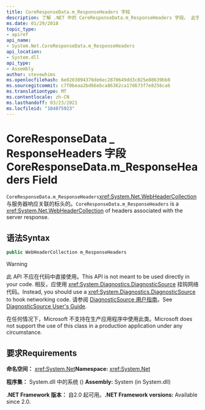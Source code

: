 ```yaml
---
title: CoreResponseData.m_ResponseHeaders 字段
description: 了解 .NET 中的 CoreResponseData.m_ResponseHeaders 字段。 此字段是包含与服务器响应关联的标头的设置了 webheadercollection 类型。
ms.date: 01/29/2018
topic_type:
- apiref
api_name:
- System.Net.CoreResponseData.m_ResponseHeaders
api_location:
- System.dll
api_type:
- Assembly
author: stevewhims
ms.openlocfilehash: 6e0203094376de6ec2870649dd3c025e88639bb8
ms.sourcegitcommit: c7f0beaa2bd66ebca86362ca17d673f7e8256ca6
ms.translationtype: MT
ms.contentlocale: zh-CN
ms.lasthandoff: 03/23/2021
ms.locfileid: "104875923"
---
```

# <a name="coreresponsedatam_responseheaders-field"></a><span data-ttu-id="998e9-104">CoreResponseData \_ ResponseHeaders 字段</span><span class="sxs-lookup"><span data-stu-id="998e9-104">CoreResponseData.m\_ResponseHeaders Field</span></span>

<span data-ttu-id="998e9-105">`CoreResponseData.m_ResponseHeaders`<xref:System.Net.WebHeaderCollection>与服务器响应关联的标头的。</span><span class="sxs-lookup"><span data-stu-id="998e9-105">`CoreResponseData.m_ResponseHeaders` is a <xref:System.Net.WebHeaderCollection> of headers associated with the server response.</span></span>

## <a name="syntax"></a><span data-ttu-id="998e9-106">语法</span><span class="sxs-lookup"><span data-stu-id="998e9-106">Syntax</span></span>
  
```csharp
public WebHeaderCollection m_ResponseHeaders
```

> [!WARNING]
> <span data-ttu-id="998e9-107">此 API 不应在代码中直接使用。</span><span class="sxs-lookup"><span data-stu-id="998e9-107">This API is not meant to be used directly in your code.</span></span> <span data-ttu-id="998e9-108">相反，应使用 <xref:System.Diagnostics.DiagnosticSource> 挂钩网络代码。</span><span class="sxs-lookup"><span data-stu-id="998e9-108">Instead, you should use a <xref:System.Diagnostics.DiagnosticSource> to hook networking code.</span></span> <span data-ttu-id="998e9-109">请参阅 [DiagnosticSource 用户指南](https://github.com/dotnet/runtime/blob/main/src/libraries/System.Diagnostics.DiagnosticSource/src/DiagnosticSourceUsersGuide.md)。</span><span class="sxs-lookup"><span data-stu-id="998e9-109">See [DiagnosticSource User's Guide](https://github.com/dotnet/runtime/blob/main/src/libraries/System.Diagnostics.DiagnosticSource/src/DiagnosticSourceUsersGuide.md).</span></span>
>
> <span data-ttu-id="998e9-110">在任何情况下，Microsoft 不支持在生产应用程序中使用此类。</span><span class="sxs-lookup"><span data-stu-id="998e9-110">Microsoft does not support the use of this class in a production application under any circumstance.</span></span>

## <a name="requirements"></a><span data-ttu-id="998e9-111">要求</span><span class="sxs-lookup"><span data-stu-id="998e9-111">Requirements</span></span>

<span data-ttu-id="998e9-112">**命名空间：** <xref:System.Net></span><span class="sxs-lookup"><span data-stu-id="998e9-112">**Namespace:** <xref:System.Net></span></span>

<span data-ttu-id="998e9-113">**程序集：** System.dll 中的系统 () </span><span class="sxs-lookup"><span data-stu-id="998e9-113">**Assembly:** System (in System.dll)</span></span>

<span data-ttu-id="998e9-114">**.NET Framework 版本：** 自2.0 起可用。</span><span class="sxs-lookup"><span data-stu-id="998e9-114">**.NET Framework versions:** Available since 2.0.</span></span>
